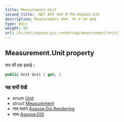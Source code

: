 ```yaml
---
title: Measurement.Unit
second_title: .NET API संदर्भ के लिए Aspose.GIS
description: Measurement संपत्त. मप क एक इकई
type: docs
weight: 90
url: /hi/net/aspose.gis.rendering/measurement/unit/
---
```

## Measurement.Unit property

माप की एक इकाई।

```csharp
public Unit Unit { get; }
```

### यह सभी देखें

* enum [Unit](../../unit/)
* struct [Measurement](../)
* नाम स्थान [Aspose.Gis.Rendering](../../measurement/)
* सभा [Aspose.GIS](../../../)



